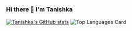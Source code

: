 ### Hi there 👋 I'm Tanishka

<!--
**tanishkagarg25/tanishkagarg25** is a ✨ _special_ ✨ repository because its `README.md` (this file) appears on your GitHub profile.

Here are some ideas to get you started:

- 🔭 I’m currently working on ...
- 🌱 I’m currently learning ...
- 👯 I’m looking to collaborate on ...
- 🤔 I’m looking for help with ...
- 💬 Ask me about ...
- 📫 How to reach me: ...
- 😄 Pronouns: ...
- ⚡ Fun fact: ...
-->
[![Tanishka's GitHub stats](https://github-readme-stats.vercel.app/api?username=tanishkagarg25)](https://github.com/anuraghazra/github-readme-stats)
![Top Languages Card](https://github-readme-stats.vercel.app/api/top-langs/?username=tanishkagarg25&layout=compact)
